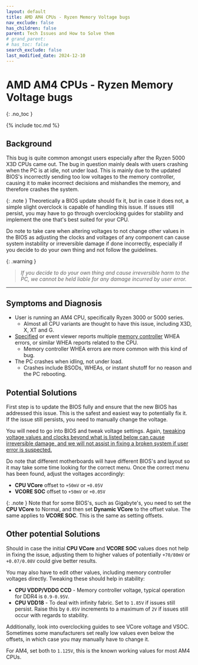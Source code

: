 ```yaml
---
layout: default
title: AMD AM4 CPUs - Ryzen Memory Voltage bugs
nav_exclude: false
has_children: false
parent: Tech Issues and How to Solve them
# grand_parent: 
# has_toc: false
search_exclude: false
last_modified_date: 2024-12-10
---
```

# AMD AM4 CPUs - Ryzen Memory Voltage bugs
{: .no_toc }

{% include toc.md %}

## Background

This bug is quite common amongst users especially after the Ryzen 5000 X3D CPUs came out. The bug in question mainly deals with users crashing when the PC is at idle, not under load. This is mainly due to the updated BIOS's incorrectly sending too low voltages to the memory controller, causing it to make incorrect decisions and mishandles the memory, and therefore crashes the system.

{: .note }
Theoretically a BIOS update should fix it, but in case it does not, a simple slight overclock is capable of handling this issue. If issues still persist, you may have to go through overclocking guides for stability and implement the one that's best suited for your CPU.

Do note to take care when altering voltages to not change other values in the BIOS as adjusting the clocks and voltages of any component can cause system instability or irreversible damage if done incorrectly, especially if you decide to do your own thing and not follow the guidelines.

{: .warning }
> *If you decide to do your own thing and cause irreversible harm to the PC, we cannot be held liable for any damage incurred by user error.*

---
## Symptoms and Diagnosis

- User is running an AM4 CPU, specifically Ryzen 3000 or 5000 series.
	- Almost all CPU variants are thought to have this issue, including X3D, X, XT and G. 
- [Specified](https://spec-ify.com/) or event viewer reports multiple <u>memory controller</u> WHEA errors, or similar WHEA reports related to the CPU.
	- Memory controller WHEA errors are more common with this kind of bug.
- The PC crashes when idling, not under load.
	- Crashes include BSODs, WHEAs, or instant shutoff for no reason and the PC rebooting.

## Potential Solutions

First step is to update the BIOS fully and ensure that the new BIOS has addressed this issue. This is the safest and easiest way to potentially fix it. If the issue still persists, you need to manually change the voltage.

You will need to go into BIOS and tweak voltage settings. Again, <u>tweaking voltage values and clocks beyond what is listed below can cause irreversible damage, and we will not assist in fixing a broken system if user error is suspected.</u>

Do note that different motherboards will have different BIOS's and layout so it may take some time looking for the correct menu. Once the correct menu has been found, adjust the voltages accordingly:
- **CPU VCore** offset to `+50mV` or `+0.05V`
- **VCORE SOC** offset to `+50mV` or `+0.05V`

{: .note }
Note that for some BIOS's, such as Gigabyte's, you need to set the **CPU VCore** to Normal, and then set **Dynamic VCore** to the offset value. The same applies to **VCORE SOC**. This is the same as setting offsets.

## Other potential Solutions

Should in case the initial **CPU VCore** and **VCORE SOC** values does not help in fixing the issue, adjusting them to higher values of potentially `+70/80mV` or `+0.07/0.08V` could give better results.

You may also have to edit other values, including memory controller voltages directly. Tweaking these should help in stability:
- **CPU VDDP/VDDG CCD** - Memory controller voltage, typical operation for DDR4 is `0.9-0.95V`.
- **CPU VDD18** - To deal with infinity fabric. Set to `1.85V` if issues still persist. Raise this by `0.05V` increments to a maximum of `2V` if issues still occur with regards to stability.

Additionally, look into overclocking guides to see VCore voltage and VSOC. Sometimes some manufacturers set really low values even below the offsets, in which case you may manually have to change it. 

For AM4, set both to `1.125V`, this is the known working values for most AM4 CPUs.